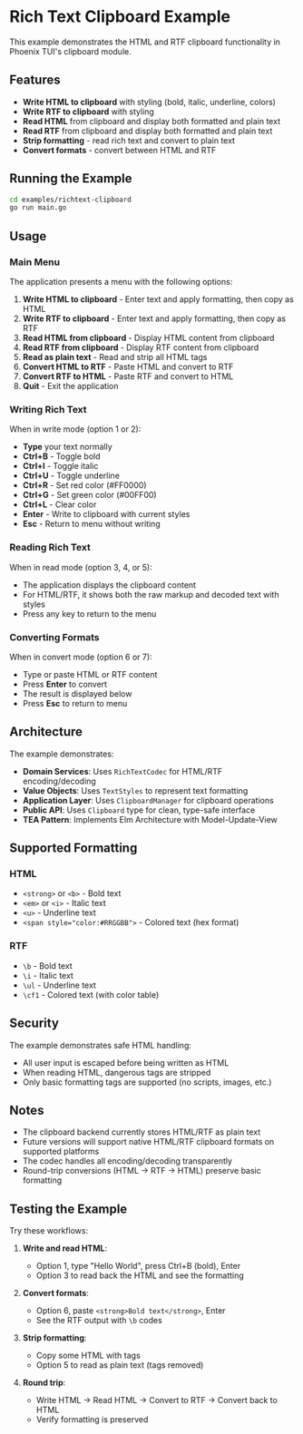 # Rich Text Clipboard Example

This example demonstrates the HTML and RTF clipboard functionality in Phoenix TUI's clipboard module.

## Features

- **Write HTML to clipboard** with styling (bold, italic, underline, colors)
- **Write RTF to clipboard** with styling
- **Read HTML** from clipboard and display both formatted and plain text
- **Read RTF** from clipboard and display both formatted and plain text
- **Strip formatting** - read rich text and convert to plain text
- **Convert formats** - convert between HTML and RTF

## Running the Example

```bash
cd examples/richtext-clipboard
go run main.go
```

## Usage

### Main Menu

The application presents a menu with the following options:

1. **Write HTML to clipboard** - Enter text and apply formatting, then copy as HTML
2. **Write RTF to clipboard** - Enter text and apply formatting, then copy as RTF
3. **Read HTML from clipboard** - Display HTML content from clipboard
4. **Read RTF from clipboard** - Display RTF content from clipboard
5. **Read as plain text** - Read and strip all HTML tags
6. **Convert HTML to RTF** - Paste HTML and convert to RTF
7. **Convert RTF to HTML** - Paste RTF and convert to HTML
8. **Quit** - Exit the application

### Writing Rich Text

When in write mode (option 1 or 2):

- **Type** your text normally
- **Ctrl+B** - Toggle bold
- **Ctrl+I** - Toggle italic
- **Ctrl+U** - Toggle underline
- **Ctrl+R** - Set red color (#FF0000)
- **Ctrl+G** - Set green color (#00FF00)
- **Ctrl+L** - Clear color
- **Enter** - Write to clipboard with current styles
- **Esc** - Return to menu without writing

### Reading Rich Text

When in read mode (option 3, 4, or 5):

- The application displays the clipboard content
- For HTML/RTF, it shows both the raw markup and decoded text with styles
- Press any key to return to the menu

### Converting Formats

When in convert mode (option 6 or 7):

- Type or paste HTML or RTF content
- Press **Enter** to convert
- The result is displayed below
- Press **Esc** to return to menu

## Architecture

The example demonstrates:

- **Domain Services**: Uses `RichTextCodec` for HTML/RTF encoding/decoding
- **Value Objects**: Uses `TextStyles` to represent text formatting
- **Application Layer**: Uses `ClipboardManager` for clipboard operations
- **Public API**: Uses `Clipboard` type for clean, type-safe interface
- **TEA Pattern**: Implements Elm Architecture with Model-Update-View

## Supported Formatting

### HTML

- `<strong>` or `<b>` - Bold text
- `<em>` or `<i>` - Italic text
- `<u>` - Underline text
- `<span style="color:#RRGGBB">` - Colored text (hex format)

### RTF

- `\b` - Bold text
- `\i` - Italic text
- `\ul` - Underline text
- `\cf1` - Colored text (with color table)

## Security

The example demonstrates safe HTML handling:

- All user input is escaped before being written as HTML
- When reading HTML, dangerous tags are stripped
- Only basic formatting tags are supported (no scripts, images, etc.)

## Notes

- The clipboard backend currently stores HTML/RTF as plain text
- Future versions will support native HTML/RTF clipboard formats on supported platforms
- The codec handles all encoding/decoding transparently
- Round-trip conversions (HTML → RTF → HTML) preserve basic formatting

## Testing the Example

Try these workflows:

1. **Write and read HTML**:
   - Option 1, type "Hello World", press Ctrl+B (bold), Enter
   - Option 3 to read back the HTML and see the formatting

2. **Convert formats**:
   - Option 6, paste `<strong>Bold text</strong>`, Enter
   - See the RTF output with `\b` codes

3. **Strip formatting**:
   - Copy some HTML with tags
   - Option 5 to read as plain text (tags removed)

4. **Round trip**:
   - Write HTML → Read HTML → Convert to RTF → Convert back to HTML
   - Verify formatting is preserved

